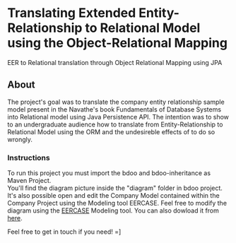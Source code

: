 # Translating Extended Entity-Relationship to Relational Model using the Object-Relational Mapping
EER to Relational translation through Object Relational Mapping using JPA
## About  
The project's goal was to translate the company entity relationship sample model present in the  Navathe's book Fundamentals of Database Systems into Relational model using Java Persistence API.
The intention was to show to an undergraduate audience how to translate from Entity-Relationship to Relational Model using the ORM and the undesireble effects of to do so
wrongly.  
### Instructions  
To run this project you must import the bdoo and bdoo-inheritance as Maven Project.  
You'll find the diagram picture inside the "diagram" folder in bdoo project.  It's also possible open and edit the Company Model contained within the Company Project using the Modeling tool EERCASE.
Feel free to modify the diagram using the [EERCASE](https://sites.google.com/a/cin.ufpe.br/eercase/) Modeling tool. You can also dowload it from [here](https://www.cin.ufpe.br/~eercase/download.html).

Feel free to get in touch if you need! 
=]



